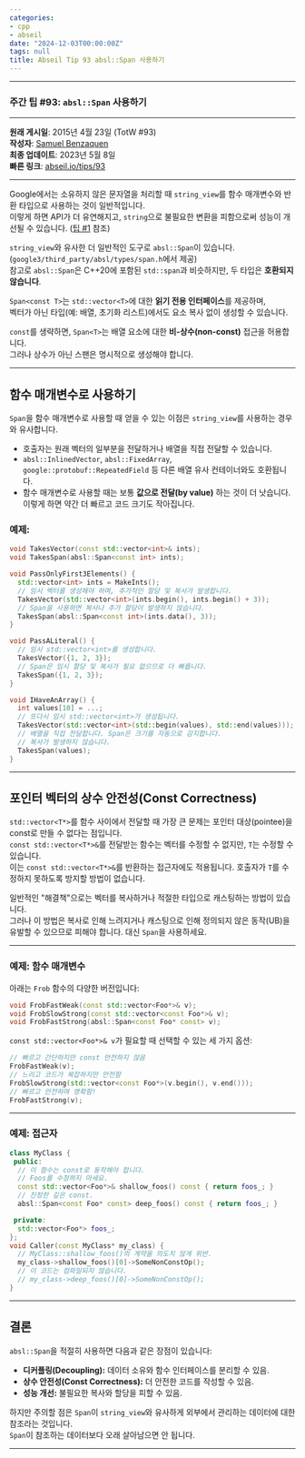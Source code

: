 ```yaml
---
categories:
- cpp
- abseil
date: "2024-12-03T00:00:00Z"
tags: null
title: Abseil Tip 93 absl::Span 사용하기
---
```

---

### 주간 팁 #93: `absl::Span` 사용하기

---

**원래 게시일**: 2015년 4월 23일 (TotW #93)  
**작성자**: [Samuel Benzaquen](mailto:sbenza@google.com)  
**최종 업데이트**: 2023년 5월 8일  
**빠른 링크**: [abseil.io/tips/93](https://abseil.io/tips/93)

---

Google에서는 소유하지 않은 문자열을 처리할 때 `string_view`를 함수 매개변수와 반환 타입으로 사용하는 것이 일반적입니다.  
이렇게 하면 API가 더 유연해지고, `string`으로 불필요한 변환을 피함으로써 성능이 개선될 수 있습니다. ([팁 #1](/tips/1) 참조)

`string_view`와 유사한 더 일반적인 도구로 `absl::Span`이 있습니다.  
(`google3/third_party/absl/types/span.h`에서 제공)  
참고로 `absl::Span`은 C++20에 포함된 `std::span`과 비슷하지만, 두 타입은 **호환되지 않습니다**.

`Span<const T>`는 `std::vector<T>`에 대한 **읽기 전용 인터페이스**를 제공하며,  
벡터가 아닌 타입(예: 배열, 초기화 리스트)에서도 요소 복사 없이 생성할 수 있습니다.

`const`를 생략하면, `Span<T>`는 배열 요소에 대한 **비-상수(non-const)** 접근을 허용합니다.  
그러나 상수가 아닌 스팬은 명시적으로 생성해야 합니다.

---

## 함수 매개변수로 사용하기

`Span`을 함수 매개변수로 사용할 때 얻을 수 있는 이점은 `string_view`를 사용하는 경우와 유사합니다.

- 호출자는 원래 벡터의 일부분을 전달하거나 배열을 직접 전달할 수 있습니다.
- `absl::InlinedVector`, `absl::FixedArray`, `google::protobuf::RepeatedField` 등 다른 배열 유사 컨테이너와도 호환됩니다.
- 함수 매개변수로 사용할 때는 보통 **값으로 전달(by value)** 하는 것이 더 낫습니다. 이렇게 하면 약간 더 빠르고 코드 크기도 작아집니다.

### 예제:

```cpp
void TakesVector(const std::vector<int>& ints);
void TakesSpan(absl::Span<const int> ints);

void PassOnlyFirst3Elements() {
  std::vector<int> ints = MakeInts();
  // 임시 벡터를 생성해야 하며, 추가적인 할당 및 복사가 발생합니다.
  TakesVector(std::vector<int>(ints.begin(), ints.begin() + 3));
  // Span을 사용하면 복사나 추가 할당이 발생하지 않습니다.
  TakesSpan(absl::Span<const int>(ints.data(), 3));
}

void PassALiteral() {
  // 임시 std::vector<int>를 생성합니다.
  TakesVector({1, 2, 3});
  // Span은 임시 할당 및 복사가 필요 없으므로 더 빠릅니다.
  TakesSpan({1, 2, 3});
}

void IHaveAnArray() {
  int values[10] = ...;
  // 또다시 임시 std::vector<int>가 생성됩니다.
  TakesVector(std::vector<int>(std::begin(values), std::end(values)));
  // 배열을 직접 전달합니다. Span은 크기를 자동으로 감지합니다.
  // 복사가 발생하지 않습니다.
  TakesSpan(values);
}
```

---

## 포인터 벡터의 상수 안전성(Const Correctness)

`std::vector<T*>`를 함수 사이에서 전달할 때 가장 큰 문제는 포인터 대상(pointee)을 const로 만들 수 없다는 점입니다.  
`const std::vector<T*>&`를 전달받는 함수는 벡터를 수정할 수 없지만, `T`는 수정할 수 있습니다.  
이는 `const std::vector<T*>&`를 반환하는 접근자에도 적용됩니다. 호출자가 `T`를 수정하지 못하도록 방지할 방법이 없습니다.

일반적인 "해결책"으로는 벡터를 복사하거나 적절한 타입으로 캐스팅하는 방법이 있습니다.  
그러나 이 방법은 복사로 인해 느려지거나 캐스팅으로 인해 정의되지 않은 동작(UB)을 유발할 수 있으므로 피해야 합니다. 대신 `Span`을 사용하세요.

---

### 예제: 함수 매개변수

아래는 `Frob` 함수의 다양한 버전입니다:

```cpp
void FrobFastWeak(const std::vector<Foo*>& v);
void FrobSlowStrong(const std::vector<const Foo*>& v);
void FrobFastStrong(absl::Span<const Foo* const> v);
```

`const std::vector<Foo*>& v`가 필요할 때 선택할 수 있는 세 가지 옵션:

```cpp
// 빠르고 간단하지만 const 안전하지 않음
FrobFastWeak(v);
// 느리고 코드가 복잡하지만 안전함
FrobSlowStrong(std::vector<const Foo*>(v.begin(), v.end()));
// 빠르고 안전하며 명확함!
FrobFastStrong(v);
```

---

### 예제: 접근자

```cpp
class MyClass {
 public:
  // 이 함수는 const로 동작해야 합니다.
  // Foos를 수정하지 마세요.
  const std::vector<Foo*>& shallow_foos() const { return foos_; }
  // 진정한 깊은 const.
  absl::Span<const Foo* const> deep_foos() const { return foos_; }

 private:
  std::vector<Foo*> foos_;
};
void Caller(const MyClass* my_class) {
  // MyClass::shallow_foos()의 계약을 의도치 않게 위반.
  my_class->shallow_foos()[0]->SomeNonConstOp();
  // 이 코드는 컴파일되지 않습니다.
  // my_class->deep_foos()[0]->SomeNonConstOp();
}
```

---

## 결론

`absl::Span`을 적절히 사용하면 다음과 같은 장점이 있습니다:

- **디커플링(Decoupling):** 데이터 소유와 함수 인터페이스를 분리할 수 있음.
- **상수 안전성(Const Correctness):** 더 안전한 코드를 작성할 수 있음.
- **성능 개선:** 불필요한 복사와 할당을 피할 수 있음.

하지만 주의할 점은 `Span`이 `string_view`와 유사하게 외부에서 관리하는 데이터에 대한 참조라는 것입니다.  
`Span`이 참조하는 데이터보다 오래 살아남으면 안 됩니다.  

---